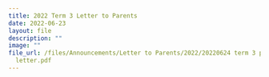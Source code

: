 ```yaml
---
title: 2022 Term 3 Letter to Parents
date: 2022-06-23
layout: file
description: ""
image: ""
file_url: /files/Announcements/Letter to Parents/2022/20220624 term 3 principal
  letter.pdf
---
```

